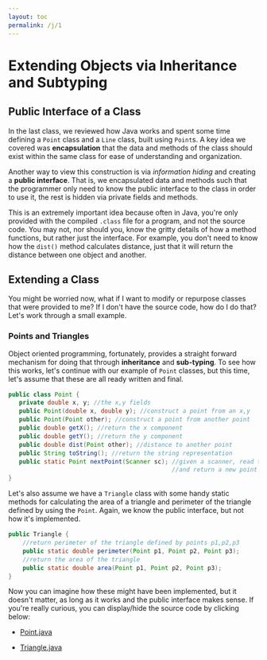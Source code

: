 ```yaml
---
layout: toc
permalink: /j/1
---
```


# Extending Objects via Inheritance and Subtyping

## Public Interface of a Class

In the last class, we reviewed how Java works and spent some time defining a `Point` class and a `Line` class, built using `Point`s. A key idea we covered was **encapsulation** that the data and methods of the class should exist within the same class for ease of understanding and organization. 

Another way to view this construction is via *information hiding* and creating a **public interface**. That is, we encapsulated data and methods such that the programmer only need to know the public interface to the class in order to use it, the rest is hidden via private fields and methods. 

This is an extremely important idea because often in Java, you're only provided with the compiled `.class` file for a program, and not the source code. You may not, nor should you, know the gritty details of how a method functions, but rather just the interface. For example, you don't need to know how the `dist()` method calculates distance, just that it will return the distance between one object and another. 


## Extending a Class

You might be worried now, what if I want to modify or repurpose classes that were provided to me? If I don't have the source code, how do I do that? Let's work through a small example.

### Points and Triangles

Object oriented programming, fortunately, provides a straight forward mechanism for doing that through **inheritance** and **sub-typing**. To see how this works, let's continue with our example of `Point` classes, but this time, let's assume that these are all ready written and final. 

```java
public class Point {
   private double x, y; //the x,y fields
   public Point(double x, double y); //construct a point from an x,y
   public Point(Point other); //construct a point from another point
   public double getX(); //return the x component
   public double getY(); //return the y component
   public double dist(Point other); //distance to another point
   public String toString(); //return the string representation
   public static Point nextPoint(Scanner sc); //given a scanner, read two doubles,
                                              //and return a new point
}
```

Let's also assume we have a `Triangle` class with some handy static methods for calculating the area of a triangle and perimeter of the triangle defined by using the `Point`. Again, we know the public interface, but not how it's implemented.

```java
public Triangle {
    //return perimeter of the triangle defined by points p1,p2,p3
    public static double perimeter(Point p1, Point p2, Point p3);
    //return the area of the triangle
    public static double area(Point p1, Point p2, Point p3); 
}
```

Now you can imagine how these might have been implemented, but it doesn't matter, as long as it works and the public interface makes sense. If you're really curious,  you can display/hide the source code by clicking below:

 
* <a href="javascript:void(0)" onclick="$('.point-java').toggle('slow')">Point.java </a> 
<div class="point-java" style="display:none">

```java
//Point.java
import java.util.Scanner;

public class Point {

    private double x, y;

    public Point(double x, double y) {
        this.x = x;
        this.y = y;
    }

    public Point(Point p) {
        this.x = p.getX();
        this.y = p.getY();
    }
    
    public double getX() {
        return this.x;
    }

    public double getY() {
        return this.y;
    }

    public double dist(Point other) {
        return Math.sqrt(Math.pow(this.x - other.getX(), 2) +
                         Math.pow(this.y - other.getY(), 2));
    }

    public static Point nextPoint(Scanner sc) {
        if(!sc.hasNextDouble()) { 
            return null;
        }
        double x = sc.nextDouble();
        if(!sc.hasNextDouble()) { 
            return null;
        }
        double y = sc.nextDouble();
        return new Point(x, y);
    }

    public String toString(){
        return "(" + x + "," + y + ")";
    }
}
``` 
</div>

* <a href="javascript:void(0)" onclick="$('.triangle-java').toggle('slow')">Triangle.java</a> 
<div class="triangle-java" style="display:none">
```java
public class Triangle {
        //Heron's formula
        public static double area(Point p1, Point p2, Point p3) {
            double semiperm = Triangle.perimeter(p1, p2, p3) / 2;
            return Math.sqrt(semiperm * (semiperm - p1.dist(p2)) *
                                        (semiperm - p1.dist(p3)) *
                                        (semiperm - p2.dist(p3)));

        }
        public static double perimeter(Point p1, Point p2, Point p3) {
            return p1.dist(p2) + p1.dist(p3) + p2.dist(p3);
        }

}
```
</div>

Using these public interfaces, we can write a reasonably complex and interesting program that given four `Point`s, finds the triangle with the largest area.

```java
import java.util.Scanner;

public class LargestArea {
    public static void main(String args[]) {
        Scanner sc = new Scanner(System.in);

        System.out.println("Enter four points:");
        //declare four points in an array
        Point points[] = new Point[4];
        for(int i = 0; i < points.length; i++){
            points[i] = Point.nextPoint(sc);
        }

        //create all four possible triangles by group three points together
        Point triangles[][] = { {points[0],points[1],points[2]},
                                {points[0],points[1],points[3]},
                                {points[0],points[2],points[3]},
                                {points[1],points[2],points[3]}};

        //find the triangle with largest area!
        int maxI = 0;//assume it's the first, first
        double maxArea = Triangle.area(triangles[maxI][0],
                                       triangles[maxI][1],
                                       triangles[maxI][2]);
        for(int i = 1; i < triangles.length; i++){
            double curArea = Triangle.area(triangles[i][0],
                                           triangles[i][1],
                                           triangles[i][2]);
            if( curArea > maxArea){
                maxI = i;
                maxArea = curArea;
            }
        }

        //print out the max triangle
        System.out.println("The largest triangle is:");
        System.out.printf("%s %s %s\n",triangles[maxI][0],
                                       triangles[maxI][1],
                                       triangles[maxI][2]);
        System.out.printf("With area %.2f\n",maxArea);

    }
}
```
Here an example of the output:
```
Enter four points:
1 1
2 3
4 5
2 2
The largest triangle is:
(2.0,3.0) (4.0,5.0) (2.0,2.0)
With area 1.00
```


### Inheritance: an "is-a" relationship rather than a "has-a"

Let's suppose we want to update our program so that instead of having it print the coordinates of each point, we can apply a label to each point that will print. For example:

```
Enter four points:
P 1 1
Q 2 3
R 4 5
S 2 2
The largest triangle is:
Q:(2.0,3.0) R:(4.0,5.0) S:(2.0,2.0)
With area 1.002
```

What we would really like to do to solve our problem is to go add a "label" field to the class `Point`, so that when we had chosen the three points that defined the triangle of largest area, we could simply write out their labels through a getter method. However, we can't modify the class `Point` --- we technically don't have the source code to `Point` --- and even if we could, we may want to have `Point` objects that don't have labels. 

We already have a mechanism for using existing classes to build new classes. You use it whenever you create a class that has, for example, a `String` field (data member). We haven't given it a special name, but if you want to know, we call this *composition* of classes. If class `Foo` has two `String` fields, for instance, we would say that `Foo` is composed of two `String`s. Composition is a *has-a* relationship. Foo "has-a" `String` field.

If we try to combine a point and a `String` label by composition, we get a new class, maybe `LabelPoint` class like below. 

```java
public class LabelPoint {
   Point p;
   String label;
   //...
}
```
And it's memory diagram would look like the following for an instance `lp` of `LabelPoint`:

```
  STACK           HEAP
                                                   
  .--------.      .-----------.        .-------.
  | lp | .-+----->|   p   | .-+------->| x | 4 | Point
  '----'---'      |-----------|        |-------|
                  | label | .-+--.     | y | 5 |
                  '-----------'  |     '-------'
                    LabelPoint     |     .-----.
                                 '---->| "R" | String
                                       '-----'
```

This is really ugly for us. Why? Well **this is no longer a point**, which means that we can't just pass three `LabelPoint`s to the `Triangle` constructor anymore so that we can calculate the area, but we constantly have to pull out the "point-part" of the `LabelPoint` to pass around. In fact, this class has no methods yet at all, and we'd have to recreate all the methods we already have for `Point` in the new `LabelPoint` class. Either that or, we'd need to also write a new `Triangle` constructor --- which we can't because we don't have the source code for that! So instead, we'd also need to write a *new* `LabTriangle` class with new methods to handle `LabelPoint`s ... it's a mess! And this is because a LabelPoint defined this way *has-a* Point, rather than *is-a* Point.


### Deriving a new class with `extends` — adding fields

Instead we can use **inheritance**, as in this new `LabelPoint` is a *child* of `Point`, or put another way, we define `LabelPoint` as *derived* from the class `Point`. In the Java parlance, `LabelPoint` extends `Point` — which means that a `LabelPoint` object **is-a** `Point`, but it is a `Point` with some extra features. Thus, all the code that worked for `Point`, all the methods of class `Point` and methods that take `Point`s as arguments, all still works. But we can add more! We are *extending* the class Point. 

The existing class `Point` is called the "super-class" (or parent class) and the new class `LabelPoint` is called the "sub-class" (or child class). Sometimes, we'll use "super-type" and "sub-type" as well, but it means the same thing.

To derive a new class `LabelPoint` from class `Point`, and add a `String` label, we would write

```java
public class LabelPoint extends Point { //extend the Point
   private String label;
}
```

and a  memory diagram for an an instance `lp` of `LabelPoint` would look like

```
  STACK           HEAP
                           Point
  .--------.      .----------.
  | lp | .-+----->|   x  | 4 | 
  '----'---'      |----------|
                  |   y  | 5 |
                  |..........| 
                  |..........|    .-----.
       extended   |label | .-+--->| "R" |  String
                  '----------'    '-----'
                  LabelPoint
```

Since `lp` is a `Point` **and** and a `LabelPoint` then we can call all the methods of `Point` on `lp`, including `dist()` with other `Points` or `LabelPoints`, as well as `toString()`. That is, `LabelPoint` inherits all the methods and data of `LabelPoint`. 

### Deriving a new class with `extends` — constructors

One problem with our new `LabelPoint` is that it also inherits the `Point` constructor, but the `Point` constructor is unaware of the new field `label` we added. 

The constructor for a `LabelPoint` would naturally have three values - `x`, `y`, and label `lab`. However, the constructor has to split duties and say that we want the `Point` part of the `LabelPoint` to be initialized with `x` and `y`, and the label part with lab. But, once we do that, we find there is another problem. 

Consider the following constructor (which does not compile):

```java

//THIS DOES NOT COMPILE !!

public class LabelPoint extends Point {
    private String label;
    public LabelPoint(double x, double x, String lab){
        this.x = x; //x and y inheritted from Point, but declared private
        this.y = y; //can't read/write them directly
        this.label = lab;
    }
        
}

```

When we try and use `this.x` we would find we get a compiler error because we're access a `private` field outside the class. While, yes, `LabelPoint` is a `Point`, **direct access** to `private` fields *are not* inherited! The fields are, however, inhereted (i.e. they can store values), but they're just inaccessible.

We could have declared the fields of `Point` as `protected` instead of `private`, which gives all the protections of `private` outside the class, but allows sub-classes access to the fields/methods (discussed more later). But, **we cannot edit** `Point`, so how do we solve this problem? We need to set the fields in the super-class, or put another way, we need to call the constructor of the super class.  

Java provides a `super` which allows us to refer to the super-class and, in this context, allows us to explicitly call the constructor for  `Point`, initializing the `Point` part of the new object. After, we can initialize the `LabelPoint` part. 

```java

public class LabelPoint extends Point {
    private String label;
    public LabelPoint(double x, double y, String lab) {
        super(x, y); //initilize the Point part, sets x and y
        this.label = lab; //initialize LabelPoint part
    }
}

```

At this point, we have a full `LabelPoint` constructor that has inherited all the fields and methods from `Point`, which is great! But, we still need to make some modifications in order to leverage the new field `label`.

### Deriving a new class with `extends` — adding methods

In our new `LabelPoint` class, we need to add a new getter method for the `label` as it's `private` and inaccessible otherwise. This is not a problem for `LabelPoint` class, but would not have made sense for `Point` as it has no label.

```java

public String getLabel() { 
    return this.label;
}
```

At this point, you may notice that `LabelPoint` is *more* expressive than `Point`. For starters, it has an additional data field `label` but now it also has an additional method `getLabel()`. And this is typically the case with sub-classes, they should trend to higher expressive and more specificity for the item being described. Otherwise, the super-class would have sufficed.


### Deriving a new class with `extends` — overriding methods


We are not quite done with `LabelPoint`'s definition yet because it has inherited two methods (that would still function) but are not expressive enough, yet. 

First the `readPoint()` static method which scans in a `Point` doesn't take into account that for a `LabelPoint` we need the label as well. So we can *override* that method with a new version, just like we wrote our new constructor. In this case, we can take advantage of the static method `Point.nextPoint()`, so we don't have to complete write it from scratch, but rather add just the needed functionality.

```java
public static LabelPoint nextPoint(Scanner sc) {
        if(! sc.hasNext()) 
            return null;
        String lab = sc.next(); //read label
        Point p = Point.nextPoint(sc); //read point
        if(p == null) 
            return null; //error check
        return new LabelPoint(p.getX(), p.getY(), lab); //return new LabelPoint
    }
```

We also need to do the same for `toString()`. The inherited version from `Point` would work fine, but doesn't account for the `label`. 

```java
    public String toString() {
        return this.label + ":(" + getX() + "," + getY() + ")";
    }
```

While the above `toString()` works fine, it is unsatisfying because we are re-implementing functionality for converting the `x` and `y` component of the `Point` to a string. Just like with the constructor, we can use the `super` keyword to access the super-classes version of `toString` to save us some time and maintain good code reuse.

```java
    public String toString() {
        return this.label + ":" + super.toString();
    }
```

There is even an `@Override` annotation (similar to the `@Test` annotation in Junit tests) that you can use in child classes to let the compiler know you intend to override the method from the parent class; if you modify its signature by mistake, the compiler will tell you!

### Putting it all together

Now that our `LabelPoint` class is ready to go, we can modify our `main` method from before in only a few spots, using `LabelPoint` instead of `Point` to get the functionality we desired.

```java
        //...
        LabelPoint points[] = new LabelPoint[4];
        for(int i = 0; i < points.length; i++){
            points[i] = LabelPoint.nextPoint(sc);
        }

        //create all four possible triangles by group three points together
        LabelPoint triangles[][] = { {points[0],points[1],points[2]},
                                   {points[0],points[1],points[3]},
                                   {points[0],points[2],points[3]},
                                   {points[1],points[2],points[3]}};
        //...
```
The rest of the code stays the same, and in that lies the power of inheritance and extending.  Click below to see the completed versions of the code.

* <a href="javascript:void(0)" onclick="$('.LabelPoint-java').toggle('slow')">LabelPoint.java</a> 
<div class="LabelPoint-java" style="display:none">
```java
import java.util.Scanner;

public class LabelPoint extends Point {
    private String label;

    public LabelPoint(double x, double y, String lab) {
        super(x, y);
        this.label = lab;
    }

    public LabelPoint(LabelPoint lp) {
        super(lp.getX(), lp.getY());
        this.label = lp.getLabel();
    }

    public String getLabel() {
        return this.label;
    }

    public static LabelPoint nextPoint(Scanner sc) {
        if(!sc.hasNext()) 
            return null;
        String lab = sc.next(); //read label
        Point p = Point.nextPoint(sc); //read point
        if(p == null) 
            return null;
        return new LabelPoint(p.getX(), p.getY(), lab); //return new LabelPoint
    }

    public String toString() {
        return this.label + ":" + super.toString();
    }
}
```
</div>

* <a href="javascript:void(0)" onclick="$('.largestarealab-java').toggle('slow')">LargestAreaLab.java</a> 
<div class="largestarealab-java" style="display:none">
```java
import java.util.Scanner;

public class LargestAreaLab {
    public static void main(String args[]) {
        Scanner sc = new Scanner(System.in);

        System.out.println("Enter four points:");
        //declare four points in an array
        LabelPoint points[] = new LabelPoint[4];
        for(int i = 0; i < points.length; i++) {
            points[i] = LabelPoint.nextPoint(sc);
        }

        //create all four possible triangles by group three points together
        LabelPoint triangles[][] = { {points[0],points[1],points[2]},
                                   {points[0],points[1],points[3]},
                                   {points[0],points[2],points[3]},
                                   {points[1],points[2],points[3]}};

        //find the triangle with largest area!
        int maxI = 0;//assume it's the first, first
        double maxArea = Triangle.area(triangles[maxI][0],
                                       triangles[maxI][1],
                                       triangles[maxI][2]);

        for(int i = 1; i < triangles.length; i++) {
            double curArea = Triangle.area(triangles[i][0],
                    triangles[i][1],
                    triangles[i][2]);
            if( curArea > maxArea) {
                maxI = i;
                maxArea = curArea;
            }
        }

        //print out the max triangle
        System.out.println("The largest triangle is:");
        System.out.printf("%s %s %s\n", triangles[maxI][0],
                triangles[maxI][1],
                triangles[maxI][2]);
        System.out.printf("With area %.2f\n", maxArea);

    }
}
```
</div>


# Private classes 

Now that we have a better understanding of inheritance, lets look at another example. Consider that we've been provided with a `Queue` class for strings with the following fields/methods. 

```java
public class Queue {
    private Node head; //head of the queue
    private Node tail; //tail of the queue
    
    //private Node class for the linked list 
    //implementation of a queue
    private class Node {
        public String data;
        public Node next;
        public Node prev;
        public Node(String d);
    }
    
    public boolean empty();//returns true if empty, false otherwise
    public void enqueue(String s);//enques the s on the queue
    public String dequeue();//returns head of queue, or null if empty

}

```

Again, we can imagine how this was implemented, and for now, we don't need to know. The public interface is sufficient for us as the programmer to use this class in a program and/or add extensions to it. If you really want to see how the queue is implemented, you can click below, but the beauty of inheritance in OOP is that you don't really, really need to know. 

* <a href="javascript:void(0)" onclick="$('.queue').toggle('slow')"> Queue.java</a> 

<div class="queue" style="display:none">
```java
public class Queue {
    private class Node {
        public Node next; //forward pointer
        public Node prev; //back pointer
        public String data; //data element
        public Node(String d) {
            data = d;
            next = null;
            prev = null;
        }

    }

    private Node head; //head pointer
    private Node tail; //tail pointer

    public Queue() {
        //initialize to null
        head = tail = null;
    }

    public void enqueue(String d) {
        //create a new node
        Node newHead = new Node(d);
        newHead.next = head;


        if(head == null) {
            //empty queue
            head = newHead;
            tail = newHead;
        }else {
            //>=1 item queue
            head.prev = newHead;
            head = newHead;
        }
    }

    public String dequeue() {
        String d;
        if(head == null) {
            //empty queue
            d = null; 
        }else if (head == tail) {
            //1 item queue
            d = head.data;
            head = tail = null;
        }else {
            //>1 item queue
            d = tail.data;
            tail = tail.prev;
        }
        return d;
    }

    public boolean empty() {
        return head == null;
    }

```
</div>

You'll note that `Queue` makes use of a private class `Node`. A private class, functions much like any other class in Java, except its scope is within the containing class. That means as the programmer of the class, you can use the private class as you would any other class, when operating within the class. But this class should not be accessible out of the containing class context.

Implementing a Linked List (or other lined structures) is a canonical example of using private classes. It's a situation where you need additional class structure to implement the containing class, but that additional structure is not relevant to the user of the class. The `Node` class used to implement the list is not relevant to the user of the `LinkedList` or `Queue` as long as they function properly and there is a reasonable interface. 

As a private class within a containing class, the containing class `Queue`, it is often not necessary to declare fields private, as they are already constrained. Moreover, you generally want the containing class full access for convenience.

## Extending Queue for `size()`

The `Queue` defined above is minimal. It's missing some key functionality, such as the current size of the queue, or how many items are currently enqueued. With `extends` this is relatively easy to add, following the same procedures we outlined above with `Point` and `LabelPoint`.

```java
public class CountingQueue extends Queue {
    private int count;
    
    public CountingQueue {
        super();
        count = 0;
    }    
    public void enqueue(String s) {
         count++;
         return  super.enqueue(s);
    }
    public String dequeue(String s) {
       if(count > 0) {
         count--; //don't let it get less than 0
       }
       return super.dequeue(s); //will return null when empty
    }

    public int getSize() { 
        return count; 
    }
}
```


## Extending Queue for `peek()`

Another common functionality of a queue is to be able to peek at the first element enqueued by returning it but not actually removing it from the queue. We could write this routine (incorrectly) in the same way we extended `Queue` for `CountingQueue` to produce `PeekaCountingQueue` (keeping `CountingQueue`'s functionality).

```java
public class PeekaCountingQueue extends CountingQueue {

    public String peek() {
        if(empty()) 
            return null;
        String s = dequeue();
        enqueue(s);
        return s;
    }
}
```

But, that is entirely unsatisfying because we are actually dequeing and enqueing (and so it's not peeking really because it puts the item at the end of the queue rather than leaving it at the start) when what we really want to do is to write the following version.

```java
public class PeekaCountingQueue extends CountingQueue {

    public String peek() {
        if(empty()) 
            return null;
        return head.data;
    }
}
```

But we cannot do that because `head` was declared private in `Queue` and thus cannot be accessed directly. 

This brings up a dilemma as a programmer of classes. On one hand you want to restrict access to internal fields from users of your class, but on the other you want to allow extensions of the class to be functional and efficient. 

From the perspective of the implementer of class `Queue`, you would say that it's impossible to anticipate everything someone would want to do with a `Queue` and to provide public methods that make all possible operations implementable. That's true. A compromise between strict separation of interface from implementation and a wild west all-fields-are-public approach is to use the **`protected`** access modifier. 

When a field is marked `protected`, it means that it is accessible inside the class and any derived classes, but not from anywhere else (except the package, which we haven't talked about yet). If we change `head` and `tail` in `Queue` to be protected, implementing `PeekaCountingQueue` becomes easy and efficient (as above). The new `Queue` class definition would simply change to

```java
public class Queue {
    protected Node head; //head of the queue
    protected Node tail; //tail of the queue

    //... rest same as before
}

```

This is a case where we **do want to change the original class** and as a programmer and the designing of the API for a class, you need to plan ahead to make these changes. 


# UML Diagrams

A great tool when you begin to plan out the relationships between classes is to visualize how class depend and extend each other. The **UML** (or **Unified Model Language**) is a standard way to describe classes, their members, and relationships. As a starter, consider the UML diagram for the `Point` `LabelPoint` and `Triangle` classes used in the prior example. (Note this was generated by IntelliJ via yworks)

![intellij UML of LabelPoint](uml1.png)

## Classes
Each box represents a class. The name of the class as indicated by `(c)` is at the top followed by the fields `(f)`. The methods `(m)` come below that. If a field or method is private, then a (red) lock &#128274; is used, if it is protected a (silver) key is used &#128273;, and if it is public an unlock &#128275; is used. A static method/field uses the diamond &#9672;. 

Note that there are other styles of UML. See this [wikipedia](https://en.wikipedia.org/wiki/Class_diagram) article for more details. Here's the same diagram generated using the [Violet UML Editor](https://sourceforge.net/projects/violet/). 

![violet UML of LabelPoint](uml2.png)

You'll note the symbols
* &#43; indicates public
* &#45; indicates private
* &#35; indicates protected (not shown)

It is highly recommend to use Violet UML for developing your UML structure. 

## Relationship between classes

There are two types of lines in this image, but UML diagrams can represent many different relationships

<div style="text-align:center">
![UML relationship lines](https://upload.wikimedia.org/wikipedia/commons/9/93/Uml_classes_en.svg)
</div>

Most important for the diagrams you will draw are the following:
* <span style="font-size:20pt">B &#10141; A</span> : (solid line, solid arrow) : indicates that Class B inherits from Class A
* <span style="font-size:20pt">B &#10509; A</span> : (dashed line, open arrow) : indicates that Class B depends on Class A to meets its functionality. A change in Class A changes the functionality of Class B

In IntelliJ the color of the arrows also indicate if the classes define `extend` (<span style="color:blue">blue</span>) or `implement` relationships (<span style="color:green">green</span>). We'll discuss `implement` later. 


## Using UML diagrams to (plan) your program

The relationship between UML diagrams and class structures are so tight, that in many IDE's, you can actually lay out your entire class structure in UML, and the IDE will create all the classes for you. In [Project 2](/project/2) you will be required to develop a UML diagram of your objects *before* you program.

As an example, let's consider the following program requirements. Suppose that we want to design an object model for an HR system at a company:
* Everyone is a employee; they have a first name, last name, salary, an address, and a list of organizational units
* Some employees are managers and they manage a number of other employees (including managers) as their direct reports
* Every unit has a unit manager
* The CEO is a special manager that has direct reports and also unit managers that report to them

Take a moment to try and draw out this diagram. When you're finished, click below to reveal the diagram below (with an explanation).

* <a href="javascript:void(0)" onclick="$('.company-uml').toggle('slow')"> Company UML</a> 

<div class="company-uml" style="display:none">
<div style="text-align:center">
![Company UML](/images/uml_employee.jpg)
</div>

As a brief explanation of this UML diagram, we should start with the base `Employee` class. This stores all the core employee information, and from this we can derive the `Manager` class. The `Manager` also need to track their direct reports, in addition to being a normal employee. These employees can be stored in an `EmployeeList`, which we must define. In this example, that list is a linked list.

Also, as all employees are parts of a `Unit`, we add that class as well, whose fields is the `Manager` and the list of employees in that Unit. 

Finally, the `CEO` is a derived from the `Manager`, but also maintains a list of the `unitManagers`.

Finally, finally, the public/private/protected fields are not included as it would get quite large quite quickly with having to implement getters and setters. So you can assume all members are protected and have getters/setters.
</div>



---
Material on this page adopted  with permission from [USNA courses ic211](https://www.usna.edu/Users/cs/nchamber/courses/ic211/s19/index.html), taught by Nate Chambers, Gavin Taylor, Chris Brown, and many others. Thank you. 

